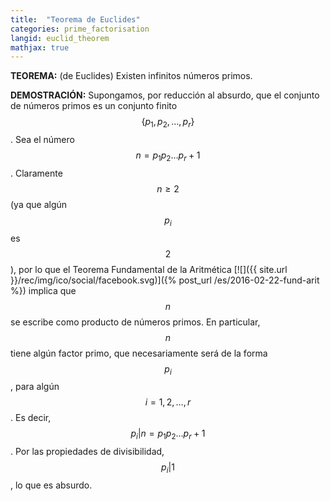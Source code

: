 ```yaml
---
title:  "Teorema de Euclides"
categories: prime_factorisation
langid: euclid_theorem
mathjax: true
---
```


<b>TEOREMA:</b> (de Euclides) Existen infinitos números primos.

<b>DEMOSTRACIÓN:</b>  Supongamos, por reducción al absurdo, que el conjunto de números primos es un conjunto finito $$\{p_1,p_2,\dots,p_r\}$$. Sea el número $$n=p_1p_2\dots p_r+1$$. Claramente $$n\ge2$$ (ya que algún $$p_i$$ es $$2$$), por lo que el Teorema Fundamental de la Aritmética [![]({{ site.url }}/rec/img/ico/social/facebook.svg)]({% post_url /es/2016-02-22-fund-arit %}) implica que $$n$$ se escribe como producto de números primos. En particular, $$n$$ tiene algún factor primo, que necesariamente será de la forma $$p_i$$, para algún $$i=1,2,\dots,r$$. Es decir, $$p_i\vert n=p_1p_2\dots p_r+1$$. Por las propiedades de divisibilidad, $$p_i\vert 1$$, lo que es absurdo.
